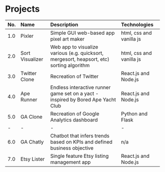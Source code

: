 # Projects

| No. | Name | Description | Technologies |
| :---  | :---  | :---  | :---  |
| 1.0 | Pixler | Simple GUI web-based app pixel art maker | html, css and vanilla js |
| 2.0 | Sort Visualizer | Web app to visualize various (e.g. quicksort, mergesort, heapsort, etc) sorting algorithm | html, css and vanilla js |
| 3.0 | Twitter Clone | Recreation of Twitter | React.js and Node.js |
| 4.0 | Ape Runner | Endless interactive runner game set on a yact - inspired by Bored Ape Yacht Club | React.js and Node.js |
| 5.0 | GA Clone | Recreation of Google Analytics dashboard | Python and Flask
| - | - | - | - |
| 6.0 | GA Chatly | Chatbot that infers trends based on KPIs and defined business objective | n/a
| 7.0 | Etsy Lister | Single feature Etsy listing management app | React.js and Node.js





